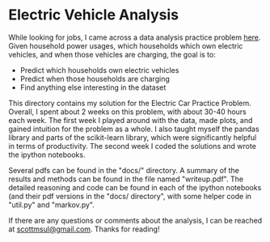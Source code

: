 # Electric Vehicle Analysis
While looking for jobs, I came across a data analysis practice problem [here](https://www.gridcure.com/contact/).
Given household power usages, which households which own electric vehicles, and when those vehicles are charging, the goal is to:
- Predict which households own electric vehicles
- Predict when those households are charging
- Find anything else interesting in the dataset

This directory contains my solution for the Electric Car Practice Problem.
Overall, I spent about 2 weeks on this problem, with about 30-40 hours each week.
The first week I played around with the data, made plots, and gained intuition for the problem as a whole.
I also taught myself the pandas library and parts of the scikit-learn library, which were significantly helpful in terms of productivity.
The second week I coded the solutions and wrote the ipython notebooks.

Several pdfs can be found in the "docs/" directory.
A summary of the results and methods can be found in the file named "writeup.pdf".
The detailed reasoning and code can be found in each of the ipython notebooks (and their pdf versions in the "docs/ directory", with some helper code in "util.py" and "markov.py".

If there are any questions or comments about the analysis, I can be reached at scottmsul@gmail.com.
Thanks for reading!
